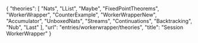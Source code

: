 {
    "theories": [
        "Nats",
        "LList",
        "Maybe",
        "FixedPointTheorems",
        "WorkerWrapper",
        "CounterExample",
        "WorkerWrapperNew",
        "Accumulator",
        "UnboxedNats",
        "Streams",
        "Continuations",
        "Backtracking",
        "Nub",
        "Last"
    ],
    "url": "entries/workerwrapper/theories",
    "title": "Session WorkerWrapper"
}